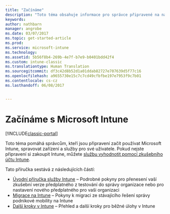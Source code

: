 ```yaml
---
title: "Začínáme"
description: "Toto téma obsahuje informace pro správce připravené na nasazení Microsoft Intune do rozlehlé podnikové sítě, kterou spravují."
keywords: 
author: nathbarn
manager: angrobe
ms.date: 03/07/2017
ms.topic: get-started-article
ms.prod: 
ms.service: microsoft-intune
ms.technology: 
ms.assetid: 5b56f8b4-269b-4e7f-b7e9-b0401bdd42f4
ms.custom: intune-classic
ms.translationtype: Human Translation
ms.sourcegitcommit: df3c42d8b52d1a01ddab82727e707639d5f77c16
ms.openlocfilehash: a9655730e15c7c7cd49cfbfbe197e7953f9c7b01
ms.contentlocale: cs-cz
ms.lasthandoff: 06/08/2017


---
```


# <a name="get-started-with-microsoft-intune"></a>Začínáme s Microsoft Intune

[!INCLUDE[classic-portal](../includes/classic-portal.md)]

Toto téma pomáhá správcům, kteří jsou připravení začít používat Microsoft Intune, spravovat zařízení a služby pro své uživatele. Pokud nejste připravení si zakoupit Intune, můžete [službu vyhodnotit pomocí zkušebního účtu Intune](/intune-classic/understand-explore/mobile-device-management-trial-guide-microsoft-intune).

Tato příručka sestává z následujících částí:
- [Úvodní příručka služby Intune](/intune/setup-steps) – Podrobné pokyny pro přenesení vaší zkušební verze předplatného z testování do správy organizace nebo pro nastavení nového předplatného pro vaši organizaci
- [Migrace na Intune](/intune/migration-guide) – Pokyny k migraci ze stávajícího řešení správy podnikové mobility na Intune
- [Další kroky v Intune](prevent-company-data-leaks-from-Office-365-mobile-apps.md) – Přehled a další kroky pro běžné úlohy v Intune

